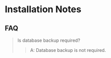 # Installation Notes #

## FAQ ##

> Is database backup required?
>> A: Database backup is not required.

